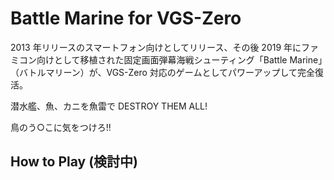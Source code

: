 # Battle Marine for VGS-Zero

2013 年リリースのスマートフォン向けとしてリリース、その後 2019 年にファミコン向けとして移植された固定画面弾幕海戦シューティング「Battle Marine」（バトルマリーン）が、VGS-Zero 対応のゲームとしてパワーアップして完全復活。

潜水艦、魚、カニを魚雷で DESTROY THEM ALL!

鳥のう○こに気をつけろ!!

## How to Play (検討中)

